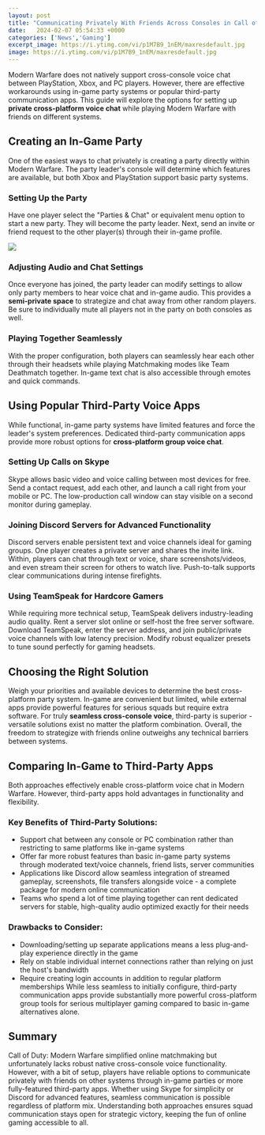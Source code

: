```yaml
---
layout: post
title: "Communicating Privately With Friends Across Consoles in Call of Duty: Modern Warfare"
date:   2024-02-07 05:54:33 +0000
categories: ['News','Gaming']
excerpt_image: https://i.ytimg.com/vi/p1M7B9_1nEM/maxresdefault.jpg
image: https://i.ytimg.com/vi/p1M7B9_1nEM/maxresdefault.jpg
---
```


Modern Warfare does not natively support cross-console voice chat between PlayStation, Xbox, and PC players. However, there are effective workarounds using in-game party systems or popular third-party communication apps. This guide will explore the options for setting up **private cross-platform voice chat** while playing Modern Warfare with friends on different systems.
## Creating an In-Game Party 
One of the easiest ways to chat privately is creating a party directly within Modern Warfare. The party leader's console will determine which features are available, but both Xbox and PlayStation support basic party systems. 
### Setting Up the Party
Have one player select the "Parties & Chat" or equivalent menu option to start a new party. They will become the party leader. Next, send an invite or friend request to the other player(s) through their in-game profile. 

![](https://i.ytimg.com/vi/p1M7B9_1nEM/maxresdefault.jpg)
### Adjusting Audio and Chat Settings  
Once everyone has joined, the party leader can modify settings to allow only party members to hear voice chat and in-game audio. This provides a **semi-private space** to strategize and chat away from other random players. Be sure to individually mute all players not in the party on both consoles as well.
### Playing Together Seamlessly  
With the proper configuration, both players can seamlessly hear each other through their headsets while playing Matchmaking modes like Team Deathmatch together. In-game text chat is also accessible through emotes and quick commands.
## Using Popular Third-Party Voice Apps
While functional, in-game party systems have limited features and force the leader's system preferences. Dedicated third-party communication apps provide more robust options for **cross-platform group voice chat**. 
### Setting Up Calls on Skype
Skype allows basic video and voice calling between most devices for free. Send a contact request, add each other, and launch a call right from your mobile or PC. The low-production call window can stay visible on a second monitor during gameplay.
### Joining Discord Servers for Advanced Functionality  
Discord servers enable persistent text and voice channels ideal for gaming groups. One player creates a private server and shares the invite link. Within, players can chat through text or voice, share screenshots/videos, and even stream their screen for others to watch live. Push-to-talk supports clear communications during intense firefights. 
### Using TeamSpeak for Hardcore Gamers
While requiring more technical setup, TeamSpeak delivers industry-leading audio quality. Rent a server slot online or self-host the free server software. Download TeamSpeak, enter the server address, and join public/private voice channels with low latency precision. Modify robust equalizer presets to tune sound perfectly for gaming headsets.
## Choosing the Right Solution
Weigh your priorities and available devices to determine the best cross-platform party system. In-game are convenient but limited, while external apps provide powerful features for serious squads but require extra software. For truly **seamless cross-console voice**, third-party is superior - versatile solutions exist no matter the platform combination. Overall, the freedom to strategize with friends online outweighs any technical barriers between systems.
## Comparing In-Game to Third-Party Apps
Both approaches effectively enable cross-platform voice chat in Modern Warfare. However, third-party apps hold advantages in functionality and flexibility. 
### Key Benefits of Third-Party Solutions:
- Support chat between any console or PC combination rather than restricting to same platforms like in-game systems
- Offer far more robust features than basic in-game party systems through moderated text/voice channels, friend lists, server communities 
- Applications like Discord allow seamless integration of streamed gameplay, screenshots, file transfers alongside voice - a complete package for modern online communication
- Teams who spend a lot of time playing together can rent dedicated servers for stable, high-quality audio optimized exactly for their needs 
### Drawbacks to Consider: 
- Downloading/setting up separate applications means a less plug-and-play experience directly in the game 
- Rely on stable individual internet connections rather than relying on just the host's bandwidth
- Require creating login accounts in addition to regular platform memberships
While less seamless to initially configure, third-party communication apps provide substantially more powerful cross-platform group tools for serious multiplayer gaming compared to basic in-game alternatives alone.
## Summary
Call of Duty: Modern Warfare simplified online matchmaking but unfortunately lacks robust native cross-console voice functionality. However, with a bit of setup, players have reliable options to communicate privately with friends on other systems through in-game parties or more fully-featured third-party apps. Whether using Skype for simplicity or Discord for advanced features, seamless communication is possible regardless of platform mix. Understanding both approaches ensures squad communication stays open for strategic victory, keeping the fun of online gaming accessible to all.